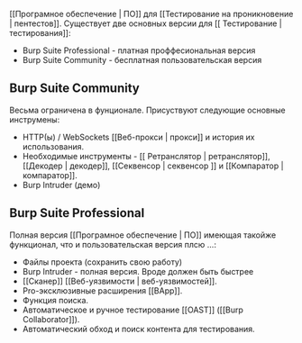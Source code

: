 [[Програмное обеспечение | ПО]] для [[Тестирование на проникновение | пентестов]]. Существует две основных версии для [[ Тестирование | тестирования]]: 
- Burp Suite Professional - платная проффесиональная версия
- Burp Suite Community - бесплатная пользовательская версия

## Burp Suite Community
Весьма ограничена в фунционале. Присуствуют следующие основные инструмены:
- HTTP(ы) / WebSockets [[Веб-прокси | прокси]] и история их использования.
- Необходимые инструменты - [[ Ретранслятор | ретранслятор]], [[Декодер | декодер]], [[Секвенсор | секвенсор ]] и [[Компаратор |компаратор]].
- Burp Intruder (демо)

## Burp Suite Professional
Полная версия [[Програмное обеспечение | ПО]] имеющая такойже функционал, что и пользовательская версия плсю ...:
- Файлы проекта (сохранить свою работу)
- Burp Intruder - полная версия. Вроде должен быть быстрее
- [[Сканер]] [[Веб-уязвимости | веб-уязвимостей]]. 
- Pro-эксклюзивные расширения [[BApp]].
- Функция поиска.
- Автоматическое и ручное тестирование [[OAST]] ([[Burp Collaborator]]).
- Автоматический обход и поиск контента для тестирования.